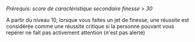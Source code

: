 *Prérequis: score de caractéristique secondaire finesse > 30*

A partir du niveau 10, lorsque vous faites un jet de finesse, une réussite est considérée comme une réussite critique si la personne pouvant vous repérer ne fait pas activement attention (n'est pas alerté)